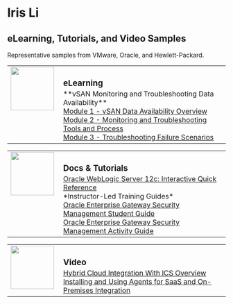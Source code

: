 <style>

table, td, th {
    border: 0px;
}

table {
    border-collapse: collapse;
    width: 100%;
}

td {
    height: 100px;
    vertical-align: top;
}

h3 {
	margin-bottom: 3px;
	}

</style>

# Iris Li
## eLearning, Tutorials, and Video Samples

Representative samples from VMware, Oracle, and Hewlett-Packard.
<table>
<tr>
<td style="width:105px">
<img src="https://jamespwagner.github.io/images/lightbulb2.png" height="100" width="100">
</td>
<td><h3>eLearning</h3>
**vSAN Monitoring and Troubleshooting Data Availability**<br>
<a href="https://jamespwagner.github.io/vSAN/VSANMT_M1/story_html5.html" target="_blank">Module 1 - vSAN Data Availability Overview</a><br>
<a href="https://jamespwagner.github.io/vSAN/VSANMT_M2/story_html5.html" target="_blank">Module 2 - Monitoring and Troubleshooting Tools and Process</a><br> 
<a href="https://jamespwagner.github.io/vSAN/VSANMT_M3/story_html5.html" target="_blank">Module 3 - Troubleshooting Failure Scenarios</a><br> 
</td>
</tr>
</table>

<table>
<tr>
<td style="width:105px">
<img src="https://jamespwagner.github.io/images/book.png" height="100" width="100">
</td>
<td><h3>Docs & Tutorials</h3>
<a href="http://www.oracle.com/webfolder/technetwork/tutorials/obe/fmw/wls/12c/12c_poster/poster.html" target="_blank">Oracle WebLogic Server 12c: Interactive Quick Reference</a><br>
*Instructor-Led Training Guides*<br>
<a href="https://jamespwagner.github.io/oracle_security_mgt_student_guide.html" target="_blank">Oracle Enterprise Gateway Security Management Student Guide</a><br>
<a href="https://jamespwagner.github.io/oracle_security_mgt_activity_guide.html" target="_blank">Oracle Enterprise Gateway Security Management Activity Guide</a><br>
</td>
</tr>
</table>

<table>
<tr>
<td style="width:105px">
<img src="https://jamespwagner.github.io/images/video.png" height="100" width="100">
</td>
<td><h3>Video</h3>
<a href="https://youtu.be/vjlrVkKVU2s" target="_blank">Hybrid Cloud Integration With ICS Overview</a><br>
<a href="https://youtu.be/nsbvR027GXY" target="_blank">Installing and Using Agents for SaaS and On-Premises Integration</a><br>
</td>
</tr>
</table>
